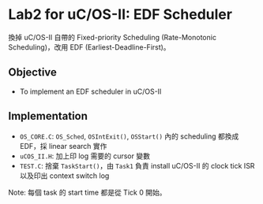 # Lab2 for uC/OS-II: EDF Scheduler

換掉 uC/OS-II 自帶的 Fixed-priority Scheduling (Rate-Monotonic Scheduling)，改用 EDF (Earliest-Deadline-First)。

## Objective

- To implement an EDF scheduler in uC/OS-II

## Implementation

- `OS_CORE.C`: `OS_Sched`, `OSIntExit()`, `OSStart()` 內的 scheduling 都換成 EDF，採 linear search 實作
- `uCOS_II.H`: 加上印 log 需要的 cursor 變數 
- `TEST.C`: 捨棄 `TaskStart()`，由 `Task1` 負責 install uC/OS-II 的 clock tick ISR 以及印出 context switch log

Note: 每個 task 的 start time 都是從 Tick 0 開始。